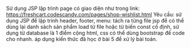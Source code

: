 Sử dụng JSP lập trình page có giao diện như trong link: https://freshcart.codescandy.com/pages/shop-wishlist.html
Yêu cầu:
sử dụng JSP để lập trình
header, footer, menu: tách ra từng file jsp để có thể dùng lại
danh sách sản phẩm load từ file hoặc từ biến const cố định, sử dụng từ database là 1 điểm cộng
html, css có thể dùng bootstrap để code cho nhanh.
áp dụng kiến thức đã học ở bài 5 để xử lý bài toán.
